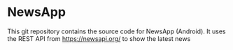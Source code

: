 # NewsApp
This git repository contains the source code for NewsApp (Android).  It uses the REST API from https://newsapi.org/ to show the latest news
